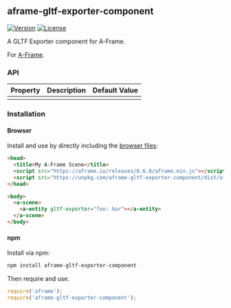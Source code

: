 ## aframe-gltf-exporter-component

[![Version](http://img.shields.io/npm/v/aframe-gltf-exporter-component.svg?style=flat-square)](https://npmjs.org/package/aframe-gltf-exporter-component)
[![License](http://img.shields.io/npm/l/aframe-gltf-exporter-component.svg?style=flat-square)](https://npmjs.org/package/aframe-gltf-exporter-component)

A GLTF Exporter component for A-Frame.

For [A-Frame](https://aframe.io).

### API

| Property | Description | Default Value |
| -------- | ----------- | ------------- |
|          |             |               |

### Installation

#### Browser

Install and use by directly including the [browser files](dist):

```html
<head>
  <title>My A-Frame Scene</title>
  <script src="https://aframe.io/releases/0.6.0/aframe.min.js"></script>
  <script src="https://unpkg.com/aframe-gltf-exporter-component/dist/aframe-gltf-exporter-component.min.js"></script>
</head>

<body>
  <a-scene>
    <a-entity gltf-exporter="foo: bar"></a-entity>
  </a-scene>
</body>
```

<!-- If component is accepted to the Registry, uncomment this. -->
<!--
Or with [angle](https://npmjs.com/package/angle/), you can install the proper
version of the component straight into your HTML file, respective to your
version of A-Frame:

```sh
angle install aframe-gltf-exporter-component
```
-->

#### npm

Install via npm:

```bash
npm install aframe-gltf-exporter-component
```

Then require and use.

```js
require('aframe');
require('aframe-gltf-exporter-component');
```

